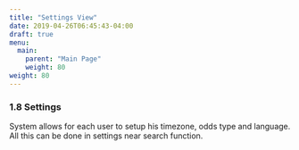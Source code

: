 ```yaml
---
title: "Settings View"
date: 2019-04-26T06:45:43-04:00
draft: true
menu:
  main:
    parent: "Main Page"
    weight: 80
weight: 80
---
```


### 1.8 Settings

System allows for each user to setup his timezone, odds type and language. All this can be done in settings near search function.
